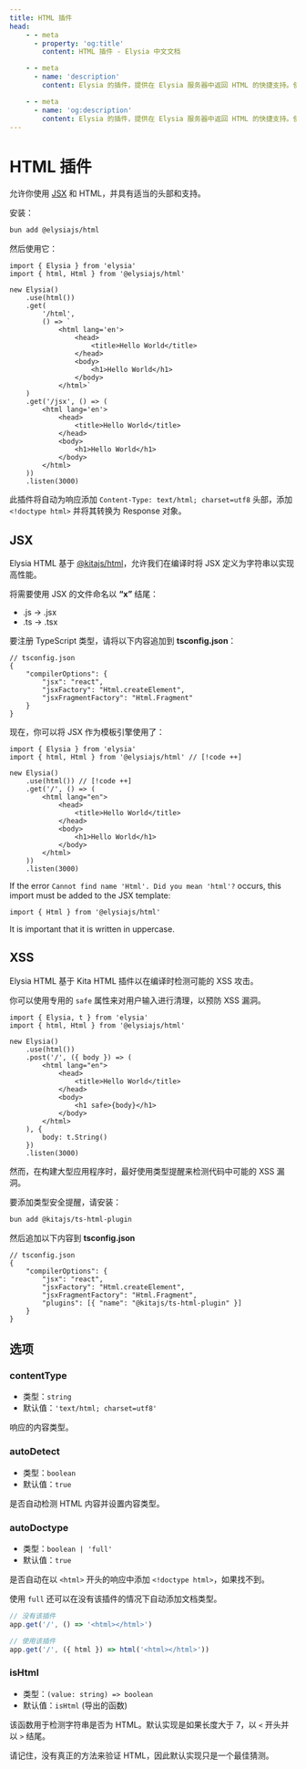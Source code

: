 ```yaml
---
title: HTML 插件
head:
    - - meta
      - property: 'og:title'
        content: HTML 插件 - Elysia 中文文档

    - - meta
      - name: 'description'
        content: Elysia 的插件，提供在 Elysia 服务器中返回 HTML 的快捷支持。使用命令 "bun add @elysiajs/html" 安装插件。

    - - meta
      - name: 'og:description'
        content: Elysia 的插件，提供在 Elysia 服务器中返回 HTML 的快捷支持。使用命令 "bun add @elysiajs/html" 安装插件。
---
```


# HTML 插件

允许你使用 [JSX](#jsx) 和 HTML，并具有适当的头部和支持。

安装：

```bash
bun add @elysiajs/html
```

然后使用它：

```tsx
import { Elysia } from 'elysia'
import { html, Html } from '@elysiajs/html'

new Elysia()
    .use(html())
    .get(
        '/html',
        () => `
            <html lang='en'>
                <head>
                    <title>Hello World</title>
                </head>
                <body>
                    <h1>Hello World</h1>
                </body>
            </html>`
    )
    .get('/jsx', () => (
        <html lang='en'>
            <head>
                <title>Hello World</title>
            </head>
            <body>
                <h1>Hello World</h1>
            </body>
        </html>
    ))
    .listen(3000)
```

此插件将自动为响应添加 `Content-Type: text/html; charset=utf8` 头部，添加 `<!doctype html>` 并将其转换为 Response 对象。

## JSX
Elysia HTML 基于 [@kitajs/html](https://github.com/kitajs/html)，允许我们在编译时将 JSX 定义为字符串以实现高性能。

将需要使用 JSX 的文件命名以 **“x”** 结尾：
- .js -> .jsx
- .ts -> .tsx

要注册 TypeScript 类型，请将以下内容追加到 **tsconfig.json**：
```jsonc
// tsconfig.json
{
    "compilerOptions": {
        "jsx": "react",
        "jsxFactory": "Html.createElement",
        "jsxFragmentFactory": "Html.Fragment"
    }
}
```

现在，你可以将 JSX 作为模板引擎使用了：
```tsx
import { Elysia } from 'elysia'
import { html, Html } from '@elysiajs/html' // [!code ++]

new Elysia()
    .use(html()) // [!code ++]
    .get('/', () => (
        <html lang="en">
            <head>
                <title>Hello World</title>
            </head>
            <body>
                <h1>Hello World</h1>
            </body>
        </html>
    ))
    .listen(3000)
```

If the error `Cannot find name 'Html'. Did you mean 'html'?` occurs, this import must be added to the JSX template:
```tsx
import { Html } from '@elysiajs/html'
```

It is important that it is written in uppercase.

## XSS
Elysia HTML 基于 Kita HTML 插件以在编译时检测可能的 XSS 攻击。

你可以使用专用的 `safe` 属性来对用户输入进行清理，以预防 XSS 漏洞。
```tsx
import { Elysia, t } from 'elysia'
import { html, Html } from '@elysiajs/html'

new Elysia()
    .use(html())
    .post('/', ({ body }) => (
        <html lang="en">
            <head>
                <title>Hello World</title>
            </head>
            <body>
                <h1 safe>{body}</h1>
            </body>
        </html>
    ), {
        body: t.String()
    })
    .listen(3000)
```

然而，在构建大型应用程序时，最好使用类型提醒来检测代码中可能的 XSS 漏洞。

要添加类型安全提醒，请安装：
```sh
bun add @kitajs/ts-html-plugin
```

然后追加以下内容到 **tsconfig.json**
```jsonc
// tsconfig.json
{
    "compilerOptions": {
        "jsx": "react",
        "jsxFactory": "Html.createElement",
        "jsxFragmentFactory": "Html.Fragment",
        "plugins": [{ "name": "@kitajs/ts-html-plugin" }]
    }
}
```

## 选项

### contentType

-   类型：`string`
-   默认值：`'text/html; charset=utf8'`

响应的内容类型。

### autoDetect

-   类型：`boolean`
-   默认值：`true`

是否自动检测 HTML 内容并设置内容类型。

### autoDoctype

-   类型：`boolean | 'full'`
-   默认值：`true`

是否自动在以 `<html>` 开头的响应中添加 `<!doctype html>`，如果找不到。

使用 `full` 还可以在没有该插件的情况下自动添加文档类型。

```ts
// 没有该插件
app.get('/', () => '<html></html>')

// 使用该插件
app.get('/', ({ html }) => html('<html></html>'))
```

### isHtml

-   类型：`(value: string) => boolean`
-   默认值：`isHtml` (导出的函数)

该函数用于检测字符串是否为 HTML。默认实现是如果长度大于 7，以 `<` 开头并以 `>` 结尾。

请记住，没有真正的方法来验证 HTML，因此默认实现只是一个最佳猜测。